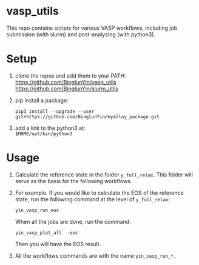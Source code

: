 # vasp_utils 

This repo contains scripts for various VASP workflows, including job submission (with slurm) and post-analyzing (with python3). 



# Setup

1. clone the repos and add them to your PATH:     
   https://github.com/BinglunYin/vasp_utils    
   https://github.com/BinglunYin/slurm_utils    

1. pip install a package:     
   ```shell
   pip3 install --upgrade --user   git+https://github.com/BinglunYin/myalloy_package.git  
   ```

1. add a link to the python3 at:  
   `$HOME/opt/bin/python3`



# Usage

1. Calculate the reference state in the folder `y_full_relax`. This folder will serve as the basis for the following workflows.  

1. For example. If you would like to calculate the EOS of the reference state, run the following command at the level of `y_full_relax`:    
    ```shell
    yin_vasp_run_eos
    ```

    When all the jobs are done, run the command:    
    ```shell
    yin_vasp_plot_all  -eos 
    ```

   Then you will have the EOS result.   
   
1. All the workflows commands are with the name `yin_vasp_run_*`.
   


